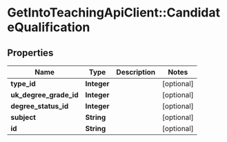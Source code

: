 # GetIntoTeachingApiClient::CandidateQualification

## Properties
Name | Type | Description | Notes
------------ | ------------- | ------------- | -------------
**type_id** | **Integer** |  | [optional] 
**uk_degree_grade_id** | **Integer** |  | [optional] 
**degree_status_id** | **Integer** |  | [optional] 
**subject** | **String** |  | [optional] 
**id** | **String** |  | [optional] 


